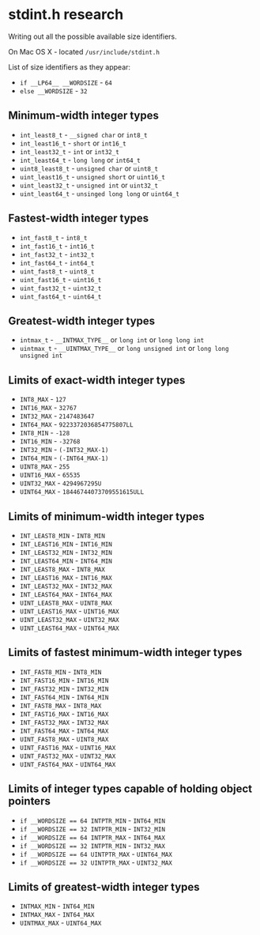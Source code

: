 stdint.h research
=================
Writing out all the possible available size identifiers.

On Mac OS X - located `/usr/include/stdint.h`

List of size identifiers as they appear:

* `if __LP64__ __WORDSIZE` - `64`
* `else __WORDSIZE` - `32`

## Minimum-width integer types
* `int_least8_t` - `__signed char` or `int8_t`
* `int_least16_t` - `short` or `int16_t`
* `int_least32_t` - `int` or `int32_t`
* `int_least64_t` - `long long` or `int64_t`
* `uint8_least8_t` - `unsigned char` or `uint8_t`
* `uint_least16_t` - `unsigned short` or `uint16_t`
* `uint_least32_t` - `unsigned int` or `uint32_t`
* `uint_least64_t` - `unsinged long long` or `uint64_t`

## Fastest-width integer types
* `int_fast8_t` - `int8_t`
* `int_fast16_t` - `int16_t`
* `int_fast32_t` - `int32_t`
* `int_fast64_t` - `int64_t`
* `uint_fast8_t` - `uint8_t`
* `uint_fast16_t` - `uint16_t`
* `uint_fast32_t` - `uint32_t`
* `uint_fast64_t` - `uint64_t`

## Greatest-width integer types
* `intmax_t` - `__INTMAX_TYPE__` or `long int` or `long long int`
* `uintmax_t` - `__UINTMAX_TYPE__` or `long unsigned int` or `long long unsigned int`

## Limits of exact-width integer types
* `INT8_MAX` - `127`
* `INT16_MAX` - `32767`
* `INT32_MAX` - `2147483647`
* `INT64_MAX` - `9223372036854775807LL`
* `INT8_MIN` - `-128`
* `INT16_MIN` - `-32768`
* `INT32_MIN` - `(-INT32_MAX-1)`
* `INT64_MIN` - `(-INT64_MAX-1)`
* `UINT8_MAX` - `255`
* `UINT16_MAX` - `65535`
* `UINT32_MAX` - `4294967295U`
* `UINT64_MAX` - `18446744073709551615ULL`

## Limits of minimum-width integer types
* `INT_LEAST8_MIN` - `INT8_MIN`
* `INT_LEAST16_MIN` - `INT16_MIN`
* `INT_LEAST32_MIN` - `INT32_MIN`
* `INT_LEAST64_MIN` - `INT64_MIN`
* `INT_LEAST8_MAX` - `INT8_MAX`
* `INT_LEAST16_MAX` - `INT16_MAX`
* `INT_LEAST32_MAX` - `INT32_MAX`
* `INT_LEAST64_MAX` - `INT64_MAX`
* `UINT_LEAST8_MAX` - `UINT8_MAX`
* `UINT_LEAST16_MAX` - `UINT16_MAX`
* `UINT_LEAST32_MAX` - `UINT32_MAX`
* `UINT_LEAST64_MAX` - `UINT64_MAX`

## Limits of fastest minimum-width integer types
* `INT_FAST8_MIN` - `INT8_MIN`
* `INT_FAST16_MIN` - `INT16_MIN`
* `INT_FAST32_MIN` - `INT32_MIN`
* `INT_FAST64_MIN` - `INT64_MIN`
* `INT_FAST8_MAX` - `INT8_MAX`
* `INT_FAST16_MAX` - `INT16_MAX`
* `INT_FAST32_MAX` - `INT32_MAX`
* `INT_FAST64_MAX` - `INT64_MAX`
* `UINT_FAST8_MAX` - `UINT8_MAX`
* `UINT_FAST16_MAX` - `UINT16_MAX`
* `UINT_FAST32_MAX` - `UINT32_MAX`
* `UINT_FAST64_MAX` - `UINT64_MAX`

## Limits of integer types capable of holding object pointers
* `if __WORDSIZE == 64 INTPTR_MIN` - `INT64_MIN`
* `if __WORDSIZE == 32 INTPTR_MIN` - `INT32_MIN`
* `if __WORDSIZE == 64 INTPTR_MAX` - `INT64_MAX`
* `if __WORDSIZE == 32 INTPTR_MIN` - `INT32_MAX`
* `if __WORDSIZE == 64 UINTPTR_MAX` - `UINT64_MAX`
* `if __WORDSIZE == 32 UINTPTR_MAX` - `UINT32_MAX`

## Limits of greatest-width integer types
* `INTMAX_MIN` - `INT64_MIN`
* `INTMAX_MAX` - `INT64_MAX`
* `UINTMAX_MAX` - `UINT64_MAX`

